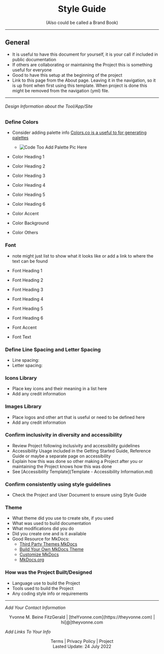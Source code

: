 <h1 align="center">Style Guide</h1>
<p align="center">(Also could be called a Brand Book)</p>

---

## General

- It is useful to have this document for yourself, it is your call if included in public documentation
- If others are collaborating or maintaining the Project this is something useful for everyone
- Good to have this setup at the beginning of the project
- Link to this page from the About page. Leaving it in the navigation, so it is up front when first using this template.  When project is done this might be removed from the navigation (yml) file.

---

###### _Design Information about the Tool/App/Site_  

### Define Colors
- Consider adding palette info [Colors.co is a useful to for generating palettes](https://coolors.co/)
   - <img
  src="/path/to/img.jpg"
  alt="Code Too Add Palette Pic Here"
  title="Optional title"
  style="display: inline-block; margin: 0 auto; max-width: 300px">

- Color Heading 1
- Color Heading 2
- Color Heading 3
- Color Heading 4
- Color Heading 5
- Color Heading 6

- Color Accent
- Color Background
- Color Others


### Font
- note might just list to show what it looks like or add a link to where the text can be found

- Font Heading 1
- Font Heading 2
- Font Heading 3
- Font Heading 4
- Font Heading 5
- Font Heading 6

- Font Accent
- Font Text

### Define Line Spacing and Letter Spacing 
  - Line spacing:
  - Letter spacing: 

### Icons Library
  - Place key icons and their meaning in a list here
  - Add any credit information

###  Images Library
  - Place logos and other art that is useful or need to be defined here
  - Add any credit information

### Confirm inclusivity in diversity and accessibility
  - Review Project following inclusivity and accessibility guidelines 
  - Accessibility Usage included in the Getting Started Guide, Reference Guide or maybe a separate page on accessibility
  - Explain how this was done so other making a Project after you or maintaining the Project knows how this was done
  - See [Accessibility Template](Template - Accessibility Information.md)

### Confirm consistently using style guidelines  
  - Check the Project and User Document to ensure using Style Guide

### Theme
  - What theme did you use to create site, if you used
  - What was used to build documentation
  - What modifications did you do
  - Did you create one and is it available
  - Good Resource for MkDocs:
    - [Third Party Themes MkDocs](https://github.com/mkdocs/mkdocs/wiki/MkDocs-Themes)
    - [Build Your Own MkDocs Theme](https://www.mkdocs.org/dev-guide/themes/)
    - [Customize MkDocs](https://www.mkdocs.org/user-guide/customizing-your-theme/)    
    - [MkDocs.org](https://www.mkdocs.org/)



### How was the Project Built/Designed 
  - Language use to build the Project 
  - Tools used to build the Project
  - Any coding style info or requirements



---
_Add Your Contact Information_
<center>Yvonne M. Beine FitzGerald | [theYvonne.com](https://theyvonne.com) | hi[@]theyvonne.com </center>  

_Add Links To Your Info_

<center>Terms | Privacy Policy | Project </center>

<center>Lasted Update: 24 July 2022 </center>



